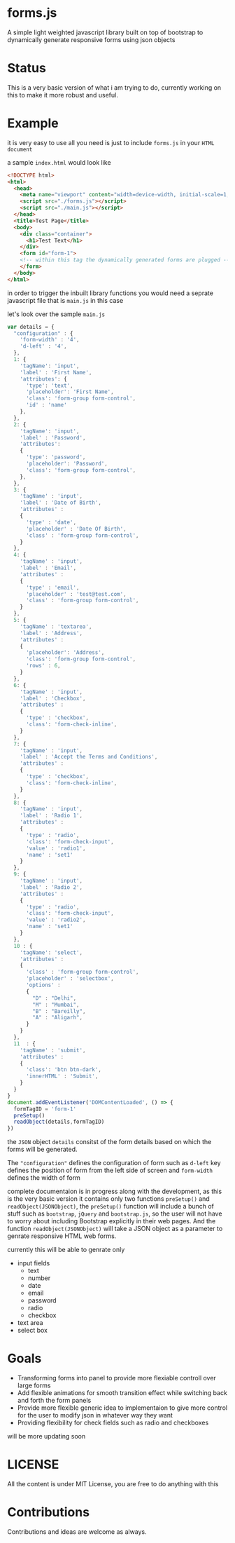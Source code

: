 # forms.js
A simple light weighted javascript library built on top of bootstrap to dynamically generate responsive forms using json objects

# Status
This is a very basic version of what i am trying to do, currently working on this to make it more robust and useful.

# Example

it is very easy to use all you need is just to include `forms.js` in your `HTML document`

a sample `index.html` would look like

```HTML
<!DOCTYPE html>
<html>
  <head>
    <meta name="viewport" content="width=device-width, initial-scale=1, shrink-to-fit=no">
    <script src="./forms.js"></script>
    <script src="./main.js"></script>
  </head>
  <title>Test Page</title>
  <body>
    <div class="container">
      <h1>Test Text</h1>
    </div>
    <form id="form-1">
    <!-- within this tag the dynamically generated forms are plugged -->
    </form>
  </body>
</html>
```

in order to trigger the inbuilt library functions you would need a seprate javascript file that is `main.js` in this case

let's look over the sample `main.js`
```javascript
var details = {
  "configuration" : {
    'form-width' : '4',
    'd-left' : '4',
  },
  1: {
    'tagName': 'input',
    'label' : 'First Name',
    'attributes': {
      'type': 'text',
      'placeholder': 'First Name',
      'class': 'form-group form-control',
      'id' : 'name'
    },
  },
  2: {
    'tagName': 'input',
    'label' : 'Password',
    'attributes':
    {
      'type': 'password',
      'placeholder': 'Password',
      'class': 'form-group form-control',
    },
  },
  3: {
    'tagName' : 'input',
    'label' : 'Date of Birth',
    'attributes' : 
    {
      'type' : 'date',
      'placeholder' : 'Date Of Birth',
      'class' : 'form-group form-control',
    }
  },
  4: {
    'tagName' : 'input',
    'label' : 'Email',
    'attributes' : 
    {
      'type' : 'email',
      'placeholder' : 'test@test.com',
      'class' : 'form-group form-control',
    }
  },
  5: {
    'tagName' : 'textarea',
    'label' : 'Address',
    'attributes' : 
    {
      'placeholder': 'Address',
      'class': 'form-group form-control',
      'rows' : 6,
    }
  },
  6: {
    'tagName' : 'input',
    'label' : 'Checkbox',
    'attributes' : 
    {
      'type' : 'checkbox',
      'class': 'form-check-inline',
    }
  },
  7: {
    'tagName' : 'input',
    'label' : 'Accept the Terms and Conditions',
    'attributes' : 
    {
      'type' : 'checkbox',
      'class': 'form-check-inline',
    }
  },
  8: {
    'tagName' : 'input',
    'label' : 'Radio 1',
    'attributes' : 
    {
      'type' : 'radio',
      'class': 'form-check-input',
      'value' : 'radio1',
      'name' : 'set1'
    }
  },
  9: {
    'tagName' : 'input',
    'label' : 'Radio 2',
    'attributes' : 
    {
      'type' : 'radio',
      'class': 'form-check-input',
      'value' : 'radio2',
      'name' : 'set1'
    }
  },
  10 : {
    'tagName': 'select',
    'attributes' : 
    {
      'class' : 'form-group form-control',
      'placeholder' : 'selectbox',
      'options' : 
      {
        "D" : "Delhi",
        "M" : "Mumbai",
        "B" : "Bareilly",
        "A" : "Aligarh",
      }
    }
  },
  11  : {
    'tagName' : 'submit',
    'attributes' : 
    {
      'class': 'btn btn-dark',
      'innerHTML' : 'Submit',
    }
  }
}
document.addEventListener('DOMContentLoaded', () => {
  formTagID = 'form-1'
  preSetup()
  readObject(details,formTagID)
})
```
the `JSON` object `details` consitst of the form details based on which the forms will be generated.

The `"configuration"` defines the configuration of form such as `d-left` key defines the position of form from the left side of screen and `form-width` defines the width of form

complete documentaion is in progress along with the development, as this is the very basic version it contains only two functions `preSetup()` and `readObject(JSONObject)`,
the `preSetup()` function will include a bunch of stuff such as `bootstrap`, `jQuery` and `bootstrap.js`, so the user will not have to worry about including Bootstrap explicitly in their web pages. And the function `readObject(JSONObject)` will take a JSON object as a parameter to genrate responsive HTML web forms.

currently this will be able to genrate only
- input fields
  - text
  - number
  - date
  - email
  - password
  - radio
  - checkbox
- text area
- select box

# Goals
- Transforming forms into panel to provide more flexiable controll over large forms
- Add flexible animations for smooth transition effect while switching back and forth the form panels
- Provide more flexible generic idea to implementaion to give more control for the user to modify json in whatever way they want
- Providing flexibility for check fields such as radio and checkboxes

will be more updating soon

# LICENSE
All the content is under MIT License, you are free to do anything with this

# Contributions
Contributions and ideas are welcome as always.